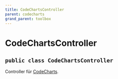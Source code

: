 ```yaml
---
title: CodeChartsController
parent: codecharts
grand_parent: toolbox
---
```


# CodeChartsController


## `public class CodeChartsController`

Controller für [CodeCharts](CodeCharts.md).
